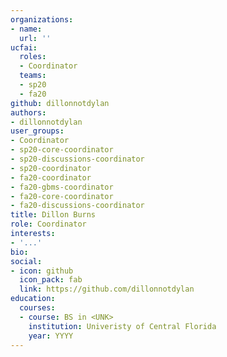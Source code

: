 ```yaml
---
organizations:
- name:
  url: ''
ucfai:
  roles:
  - Coordinator
  teams:
  - sp20
  - fa20
github: dillonnotdylan
authors:
- dillonnotdylan
user_groups:
- Coordinator
- sp20-core-coordinator
- sp20-discussions-coordinator
- sp20-coordinator
- fa20-coordinator
- fa20-gbms-coordinator
- fa20-core-coordinator
- fa20-discussions-coordinator
title: Dillon Burns
role: Coordinator
interests:
- '...'
bio:
social:
- icon: github
  icon_pack: fab
  link: https://github.com/dillonnotdylan
education:
  courses:
  - course: BS in <UNK>
    institution: Univeristy of Central Florida
    year: YYYY
---
```

